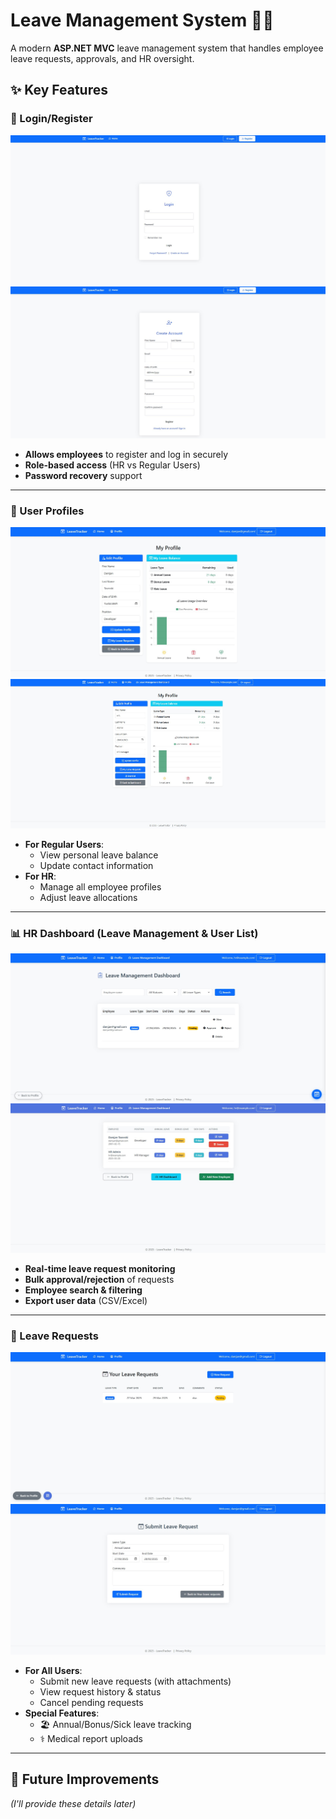 # Leave Management System 🏢📅

A modern **ASP.NET MVC** leave management system that handles employee leave requests, approvals, and HR oversight.

## ✨ Key Features

### 🔐 Login/Register  
![Login Screen](./Images/LoginForm.jpg)
![Register Screen](./Images/RegisterForm.jpg)

- **Allows employees** to register and log in securely  
- **Role-based access** (HR vs Regular Users)  
- **Password recovery** support  

---

### 👤 User Profiles  
![Login Screen](./Images/UserProfileForm.jpg)
![Login Screen](./Images/HrProfileForm.jpg)
- **For Regular Users**:  
  - View personal leave balance  
  - Update contact information  
- **For HR**:  
  - Manage all employee profiles  
  - Adjust leave allocations  

---

### 📊 HR Dashboard (Leave Management & User List)  
![Login Screen](./Images/ViewAllUsersRequestsForm.jpg)
![Login Screen](./Images/UserListForm.jpg)
- **Real-time leave request monitoring**  
- **Bulk approval/rejection** of requests  
- **Employee search & filtering**  
- **Export user data** (CSV/Excel)  

---

### 📝 Leave Requests  
![Login Screen](./Images/ViewLeaveRequestsForm.jpg)
![Login Screen](./Images/CreateRequestForm.jpg)

- **For All Users**:  
  - Submit new leave requests (with attachments)  
  - View request history & status  
  - Cancel pending requests  
- **Special Features**:  
  - 🏖️ Annual/Bonus/Sick leave tracking  
  - ⚕️ Medical report uploads  

---

## 🚀 Future Improvements  
*(I'll provide these details later)*  
